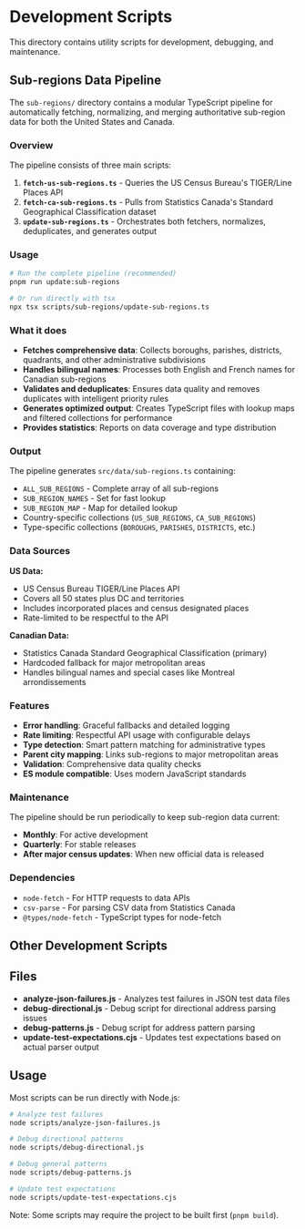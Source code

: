 # Development Scripts

This directory contains utility scripts for development, debugging, and maintenance.

## Sub-regions Data Pipeline

The `sub-regions/` directory contains a modular TypeScript pipeline for automatically fetching, normalizing, and merging authoritative sub-region data for both the United States and Canada.

### Overview

The pipeline consists of three main scripts:

1. **`fetch-us-sub-regions.ts`** - Queries the US Census Bureau's TIGER/Line Places API
2. **`fetch-ca-sub-regions.ts`** - Pulls from Statistics Canada's Standard Geographical Classification dataset
3. **`update-sub-regions.ts`** - Orchestrates both fetchers, normalizes, deduplicates, and generates output

### Usage

```bash
# Run the complete pipeline (recommended)
pnpm run update:sub-regions

# Or run directly with tsx
npx tsx scripts/sub-regions/update-sub-regions.ts
```

### What it does

- **Fetches comprehensive data**: Collects boroughs, parishes, districts, quadrants, and other administrative subdivisions
- **Handles bilingual names**: Processes both English and French names for Canadian sub-regions
- **Validates and deduplicates**: Ensures data quality and removes duplicates with intelligent priority rules
- **Generates optimized output**: Creates TypeScript files with lookup maps and filtered collections for performance
- **Provides statistics**: Reports on data coverage and type distribution

### Output

The pipeline generates `src/data/sub-regions.ts` containing:

- `ALL_SUB_REGIONS` - Complete array of all sub-regions
- `SUB_REGION_NAMES` - Set for fast lookup
- `SUB_REGION_MAP` - Map for detailed lookup
- Country-specific collections (`US_SUB_REGIONS`, `CA_SUB_REGIONS`)
- Type-specific collections (`BOROUGHS`, `PARISHES`, `DISTRICTS`, etc.)

### Data Sources

**US Data:**

- US Census Bureau TIGER/Line Places API
- Covers all 50 states plus DC and territories
- Includes incorporated places and census designated places
- Rate-limited to be respectful to the API

**Canadian Data:**

- Statistics Canada Standard Geographical Classification (primary)
- Hardcoded fallback for major metropolitan areas
- Handles bilingual names and special cases like Montreal arrondissements

### Features

- **Error handling**: Graceful fallbacks and detailed logging
- **Rate limiting**: Respectful API usage with configurable delays
- **Type detection**: Smart pattern matching for administrative types
- **Parent city mapping**: Links sub-regions to major metropolitan areas
- **Validation**: Comprehensive data quality checks
- **ES module compatible**: Uses modern JavaScript standards

### Maintenance

The pipeline should be run periodically to keep sub-region data current:

- **Monthly**: For active development
- **Quarterly**: For stable releases
- **After major census updates**: When new official data is released

### Dependencies

- `node-fetch` - For HTTP requests to data APIs
- `csv-parse` - For parsing CSV data from Statistics Canada
- `@types/node-fetch` - TypeScript types for node-fetch

## Other Development Scripts

## Files

- **analyze-json-failures.js** - Analyzes test failures in JSON test data files
- **debug-directional.js** - Debug script for directional address parsing issues
- **debug-patterns.js** - Debug script for address pattern parsing
- **update-test-expectations.cjs** - Updates test expectations based on actual parser output

## Usage

Most scripts can be run directly with Node.js:

```bash
# Analyze test failures
node scripts/analyze-json-failures.js

# Debug directional patterns
node scripts/debug-directional.js

# Debug general patterns
node scripts/debug-patterns.js

# Update test expectations
node scripts/update-test-expectations.cjs
```

Note: Some scripts may require the project to be built first (`pnpm build`).
